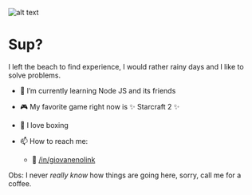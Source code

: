 ![alt text](https://c4.wallpaperflare.com/wallpaper/496/485/161/starcraft-cat-hd-wallpaper-preview.jpg)

# Sup?
I left the beach to find experience, I would rather rainy days and I like to solve problems.


- 🌱 I’m currently learning Node JS and its friends
- :video_game: My favorite game right now is ✨ Starcraft 2 ✨
- :facepunch: I love boxing

- 📫 How to reach me: 
  - :link: [/in/giovanenolink](https://www.linkedin.com/in/giovanenolink/)


Obs: I never _really know_ how things are going here, sorry, call me for a coffee.
